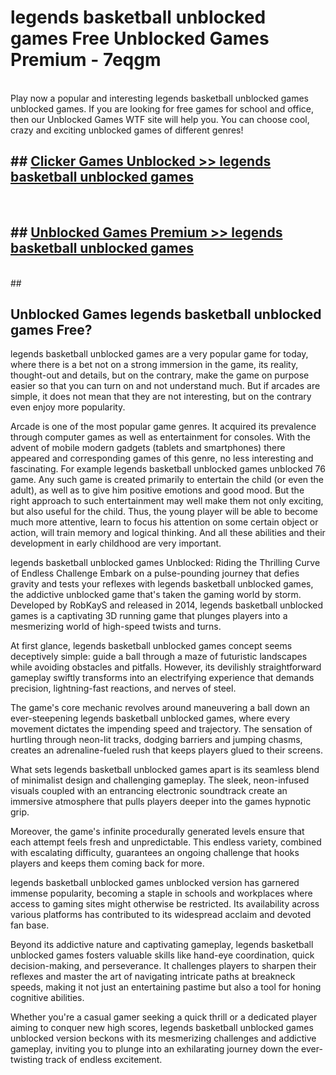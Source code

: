 # legends basketball unblocked games  Free Unblocked Games Premium - 7eqgm <br>
<br>
Play now a popular and interesting legends basketball unblocked games unblocked games. If you are looking for free games for school and office, then our Unblocked Games WTF site will help you. You can choose cool, crazy and exciting unblocked games of different genres!


## ##  [Clicker Games Unblocked >> legends basketball unblocked games](http://freeplayer.one?title=legends_basketball_unblocked_games&ref=UGames)
  <br>

##  ## [Unblocked Games Premium >> legends basketball unblocked games](http://freeplayer.one?title=legends_basketball_unblocked_games&ref=UGames)
  <br>
  ##



## Unblocked Games legends basketball unblocked games Free?

legends basketball unblocked games are a very popular game for today, where there is a bet not on a strong immersion in the game, its reality, thought-out and details, but on the contrary, make the game on purpose easier so that you can turn on and not understand much. But if arcades are simple, it does not mean that they are not interesting, but on the contrary even enjoy more popularity.

Arcade is one of the most popular game genres. It acquired its prevalence through computer games as well as entertainment for consoles. With the advent of mobile modern gadgets (tablets and smartphones) there appeared and corresponding games of this genre, no less interesting and fascinating. For example legends basketball unblocked games unblocked 76 game. Any such game is created primarily to entertain the child (or even the adult), as well as to give him positive emotions and good mood. But the right approach to such entertainment may well make them not only exciting, but also useful for the child. Thus, the young player will be able to become much more attentive, learn to focus his attention on some certain object or action, will train memory and logical thinking. And all these abilities and their development in early childhood are very important.

legends basketball unblocked games Unblocked: Riding the Thrilling Curve of Endless Challenge
Embark on a pulse-pounding journey that defies gravity and tests your reflexes with legends basketball unblocked games, the addictive unblocked game that's taken the gaming world by storm. Developed by RobKayS and released in 2014, legends basketball unblocked games is a captivating 3D running game that plunges players into a mesmerizing world of high-speed twists and turns.

At first glance, legends basketball unblocked games concept seems deceptively simple: guide a ball through a maze of futuristic landscapes while avoiding obstacles and pitfalls. However, its devilishly straightforward gameplay swiftly transforms into an electrifying experience that demands precision, lightning-fast reactions, and nerves of steel.

The game's core mechanic revolves around maneuvering a ball down an ever-steepening legends basketball unblocked games, where every movement dictates the impending speed and trajectory. The sensation of hurtling through neon-lit tracks, dodging barriers and jumping chasms, creates an adrenaline-fueled rush that keeps players glued to their screens.

What sets legends basketball unblocked games apart is its seamless blend of minimalist design and challenging gameplay. The sleek, neon-infused visuals coupled with an entrancing electronic soundtrack create an immersive atmosphere that pulls players deeper into the games hypnotic grip.

Moreover, the game's infinite procedurally generated levels ensure that each attempt feels fresh and unpredictable. This endless variety, combined with escalating difficulty, guarantees an ongoing challenge that hooks players and keeps them coming back for more.

legends basketball unblocked games unblocked version has garnered immense popularity, becoming a staple in schools and workplaces where access to gaming sites might otherwise be restricted. Its availability across various platforms has contributed to its widespread acclaim and devoted fan base.

Beyond its addictive nature and captivating gameplay, legends basketball unblocked games fosters valuable skills like hand-eye coordination, quick decision-making, and perseverance. It challenges players to sharpen their reflexes and master the art of navigating intricate paths at breakneck speeds, making it not just an entertaining pastime but also a tool for honing cognitive abilities.

Whether you're a casual gamer seeking a quick thrill or a dedicated player aiming to conquer new high scores, legends basketball unblocked games unblocked version beckons with its mesmerizing challenges and addictive gameplay, inviting you to plunge into an exhilarating journey down the ever-twisting track of endless excitement.